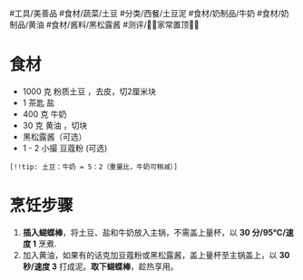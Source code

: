  #工具/美善品 #食材/蔬菜/土豆 #分类/西餐/土豆泥 #食材/奶制品/牛奶 #食材/奶制品/黄油 #食材/酱料/黑松露酱 #测评/📌📌家常置顶📌📌

# 食材
- 1000 克 粉质土豆 ，去皮，切2厘米块
- 1 茶匙 盐
- 400 克 牛奶
- 30 克 黄油 ，切块
- 黑松露酱（可选）
- 1 - 2 小撮 豆蔻粉 (可选)

`[!!tip: 土豆：牛奶 = 5：2（重量比，牛奶可稍减）]`

# 烹饪步骤
1. **插入蝴蝶棒**，将土豆、盐和牛奶放入主锅，不需盖上量杯，以 **30 分/95°C/速度 1** 烹煮. 
2. 加入黄油，如果有的话克加豆蔻粉或黑松露酱，盖上量杯至主锅盖上，以 **30 秒/速度 3** 打成泥。**取下蝴蝶棒**，趁热享用。
 